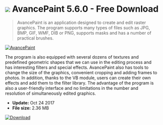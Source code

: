 # ![](https://cdn.softexe.net/static/icon/win.gif) AvancePaint 5.6.0 - Free Download

> AvancePaint is an application designed to create and edit raster graphics. The program supports many types of files such as JPG, BMP, GIF, WMF, DIB or PNG, supports masks and has a number of practical brushes.

[![AvancePaint](https:https://tse2.explicit.bing.net/th?id=OIP.prIg7dljrlM1xSoM8KeAtgHaFH&pid=Api)](https://softexe.net/win/multimedia/graphics-design/avancepaint:pRggf.html)

The program is also equipped with several dozens of textures and predefined geometric shapes that we can use in the editing process and has interesting filters and special effects. AvancePaint also has tools to change the size of the graphics, convenient cropping and adding frames to photos. In addition, thanks to the VB module, users can create their own effects and add them to the filter library. The advantage of the program is also a user-friendly interface and no limitations in the number and resolution of simultaneously edited graphics.


- **Update:** Oct 24 2017
- **File size:** 2.36 MB

[![Download](https://cdn.softexe.net/static/img/download.png)](https://softexe.net/win/multimedia/graphics-design/avancepaint:pRggf.html)

